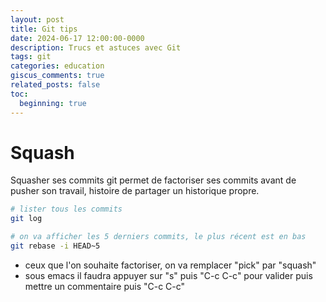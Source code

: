 ```yaml
---
layout: post
title: Git tips
date: 2024-06-17 12:00:00-0000
description: Trucs et astuces avec Git
tags: git
categories: education
giscus_comments: true
related_posts: false
toc:
  beginning: true
---
```


Squash
======
Squasher ses commits git permet de factoriser ses commits avant de pusher son travail, histoire de partager un historique propre.

```bash
# lister tous les commits
git log

# on va afficher les 5 derniers commits, le plus récent est en bas
git rebase -i HEAD~5
```

- ceux que l'on souhaite factoriser, on va remplacer "pick" par "squash"
- sous emacs il faudra appuyer sur "s" puis "C-c C-c" pour valider puis mettre un commentaire puis "C-c C-c"
